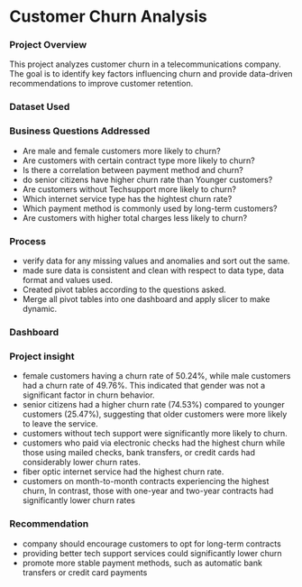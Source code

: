 # Customer Churn Analysis

### Project Overview
This project analyzes customer churn in a telecommunications company. The goal is to identify key factors influencing churn and provide data-driven recommendations to improve customer retention.

### Dataset Used

### Business Questions Addressed
- Are male and female customers more likely to churn?
- Are customers with certain contract type more likely to churn?
- Is there a correlation between payment method and churn?
- do senior citizens have higher churn rate than Younger customers?
- Are customers without  Techsupport more likely to churn?
- Which internet service type has the hightest churn rate?
- Which payment method is commonly used by long-term customers?
- Are customers with higher total charges less likely to churn?

### Process
- verify data for any missing values and anomalies and sort out the same.
- made sure data is consistent and clean with respect to data type, data format and values used.
- Created pivot tables according to the questions asked.
- Merge all pivot tables into one dashboard and apply slicer to make dynamic.

### Dashboard

### Project insight
- female customers having a churn rate of 50.24%, while male customers had a churn rate of 49.76%. This indicated that gender was not a significant factor in churn behavior.
- senior citizens had a higher churn rate (74.53%) compared to younger customers (25.47%), suggesting that older customers were more likely to leave the service.
- customers without tech support were significantly more likely to churn.
-  customers who paid via electronic checks had the highest churn while those using mailed checks, bank transfers, or credit cards had considerably lower churn rates.
-  fiber optic internet service had the highest churn rate.
-  customers on month-to-month contracts experiencing the highest churn, In contrast, those with one-year and two-year contracts had significantly lower churn rates

### Recommendation
- company should encourage customers to opt for long-term contracts
- providing better tech support services could significantly lower churn
- promote more stable payment methods, such as automatic bank transfers or credit card payments
